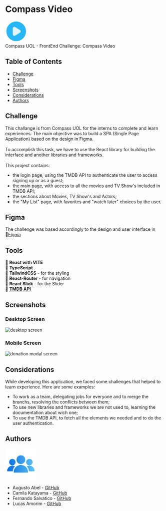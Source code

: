 # Compass Video

<img width="70px" src="./streaming-compass/src/images/icons/blue-play.png"><br>
Compass UOL - FrontEnd Challenge: Compass Video<br>


## Table of Contents

- [Challenge](#challenge)
- [Figma](#figma)
- [Tools](#tools)
- [Screenshots](#screenshots)
- [Considerations](#considerations)
- [Authors](#authors)


## Challenge

This challange is from Compass UOL for the interns to complete and learn experiences.
The main objective was to build a SPA (Single Page Application) based on the design in Figma.<br><br>
To accomplish this task, we have to use the React library for building the interface and another libraries and frameworks.<br><br>
This project contains:
- the login page, using the TMDB API to authenticate the user to access signing up or as a guest;
- the main page, with access to all the movies and TV Show's included in TMDB API;
- the sections about Movies, TV Show's and Actors;
- the "My List" page, with favorites and "watch later" choices by the user.


## Figma

The challenge was based accordingly to the design and user interface in 🔗[Figma](https://www.figma.com/file/Jz1kalLo4N6bnNDrYjgpBR/Compass-Video?type=design&node-id=0%3A1&mode=design&t=qYhmrU8xg7rcpW3U-1)

## Tools

🔨 <b>React with VITE</b><br>
🔨 <b>TypeScript</b><br>
🔨 <b>TailwindCSS</b> - for the styling<br>
🔨 <b>React-Router</b> - for navigation<br>
🔨 <b>React Slick</b> - for the Slider<br>
🔨 [<b>TMDB API</b>](https://developer.themoviedb.org/reference/intro/getting-started)<br>

## Screenshots

### Desktop Screen
<img src="./streaming-compass/src/images/desktopScreen.gif" alt="desktop screen">

### Mobile Screen
<img width="290px" src="./src/images/mobileScreen.gif" alt="donation modal screen">


## Considerations

While developing this application, we faced some challenges that helped to learn experience. Here are some examples:

- To work as a team, delegating jobs for everyone and to merge the branchs, resolving the conflicts between them;
- To use new libraries and frameworks we are not used to, learning the documentation about wich one;
- To use the TMDB API, to fetch all the elements we needed and to do the user authentication.

## Authors

<img width="100px" src="./streaming-compass/src/images/icons/people-icon.png">

- Augusto Abel - [GitHub](https://github.com/augustoabel)
- Camila Katayama - [GitHub](https://github.com/camilakataa)
- Fernando Salvatico - [GitHub](https://github.com/fehsalvatico7)
- Lucas Amorim - [GitHub](https://github.com/Amorimsl)



